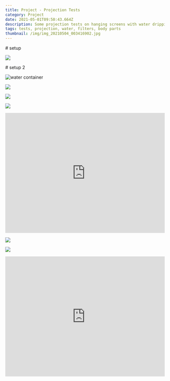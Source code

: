 ```yaml
---
title: Project - Projection Tests
category: Project
date: 2021-05-01T09:50:43.664Z
description: Some projection tests on hanging screens with water dripping.
tags: tests, projection, water, filters, body parts
thumbnail: /img/img_20210504_003416902.jpg
---
```

\# setup

![](/img/img_20210504_000138187.jpg)

\# setup 2

![](/img/img_20210503_235636778.jpg "water container")

![](/img/img_20210504_002719108.jpg)

![](/img/img_20210504_002453582.jpg)

![](/img/img_20210504_002942135.jpg)

<div style="padding:75% 0 0 0;position:relative;"><iframe src="https://player.vimeo.com/video/544997584?badge=0&amp;autopause=0&amp;player_id=0&amp;app_id=58479" frameborder="0" allow="autoplay; fullscreen; picture-in-picture" allowfullscreen style="position:absolute;top:0;left:0;width:100%;height:100%;" title="dripping images crying images screen"></iframe></div><script src="https://player.vimeo.com/api/player.js"></script>

![](/img/img_20210504_003507482.jpg)

![](/img/img_20210504_003416902.jpg)



<div style="padding:75% 0 0 0;position:relative;"><iframe src="https://player.vimeo.com/video/545006919?badge=0&amp;autopause=0&amp;player_id=0&amp;app_id=58479" frameborder="0" allow="autoplay; fullscreen; picture-in-picture" allowfullscreen style="position:absolute;top:0;left:0;width:100%;height:100%;" title="dripping hands"></iframe></div><script src="https://player.vimeo.com/api/player.js"></script>